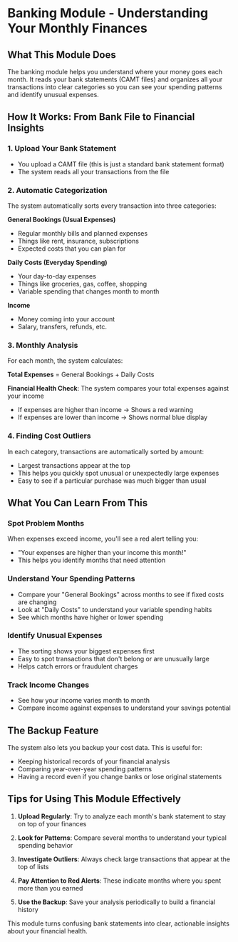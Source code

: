 # Banking Module - Understanding Your Monthly Finances

## What This Module Does

The banking module helps you understand where your money goes each month. It reads your bank statements (CAMT files) and organizes all your transactions into clear categories so you can see your spending patterns and identify unusual expenses.

## How It Works: From Bank File to Financial Insights

### 1. Upload Your Bank Statement
- You upload a CAMT file (this is just a standard bank statement format)
- The system reads all your transactions from the file

### 2. Automatic Categorization
The system automatically sorts every transaction into three categories:

**General Bookings (Usual Expenses)**
- Regular monthly bills and planned expenses
- Things like rent, insurance, subscriptions
- Expected costs that you can plan for

**Daily Costs (Everyday Spending)**
- Your day-to-day expenses
- Things like groceries, gas, coffee, shopping
- Variable spending that changes month to month

**Income**
- Money coming into your account
- Salary, transfers, refunds, etc.

### 3. Monthly Analysis
For each month, the system calculates:

**Total Expenses** = General Bookings + Daily Costs

**Financial Health Check**: The system compares your total expenses against your income
- If expenses are higher than income → Shows a red warning
- If expenses are lower than income → Shows normal blue display

### 4. Finding Cost Outliers
In each category, transactions are automatically sorted by amount:
- Largest transactions appear at the top
- This helps you quickly spot unusual or unexpectedly large expenses
- Easy to see if a particular purchase was much bigger than usual

## What You Can Learn From This

### Spot Problem Months
When expenses exceed income, you'll see a red alert telling you:
- "Your expenses are higher than your income this month!"
- This helps you identify months that need attention

### Understand Your Spending Patterns
- Compare your "General Bookings" across months to see if fixed costs are changing
- Look at "Daily Costs" to understand your variable spending habits
- See which months have higher or lower spending

### Identify Unusual Expenses
- The sorting shows your biggest expenses first
- Easy to spot transactions that don't belong or are unusually large
- Helps catch errors or fraudulent charges

### Track Income Changes
- See how your income varies month to month
- Compare income against expenses to understand your savings potential

## The Backup Feature

The system also lets you backup your cost data. This is useful for:
- Keeping historical records of your financial analysis
- Comparing year-over-year spending patterns
- Having a record even if you change banks or lose original statements

## Tips for Using This Module Effectively

1. **Upload Regularly**: Try to analyze each month's bank statement to stay on top of your finances

2. **Look for Patterns**: Compare several months to understand your typical spending behavior

3. **Investigate Outliers**: Always check large transactions that appear at the top of lists

4. **Pay Attention to Red Alerts**: These indicate months where you spent more than you earned

5. **Use the Backup**: Save your analysis periodically to build a financial history

This module turns confusing bank statements into clear, actionable insights about your financial health.